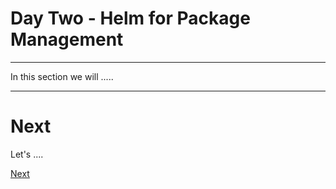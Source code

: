 # Day Two - Helm for Package Management

---

In this section we will .....

---



# Next

Let's ....

[Next](02-05.md)
